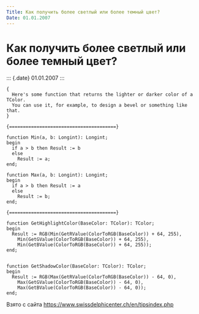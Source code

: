 ```yaml
---
Title: Как получить более светлый или более темный цвет?
Date: 01.01.2007
---
```



Как получить более светлый или более темный цвет?
=================================================

::: {.date}
01.01.2007
:::

    { 
      Here's some function that returns the lighter or darker color of a TColor. 
      You can use it, for example, to design a bevel or something like that. 
    } 
     
    {=======================================} 
     
    function Min(a, b: Longint): Longint; 
    begin 
      if a > b then Result := b  
      else  
        Result := a; 
    end; 
     
    function Max(a, b: Longint): Longint; 
    begin 
      if a > b then Result := a  
      else  
        Result := b; 
    end; 
     
    {=======================================} 
     
    function GetHighlightColor(BaseColor: TColor): TColor; 
    begin 
      Result := RGB(Min(GetRValue(ColorToRGB(BaseColor)) + 64, 255), 
        Min(GetGValue(ColorToRGB(BaseColor)) + 64, 255), 
        Min(GetBValue(ColorToRGB(BaseColor)) + 64, 255)); 
    end; 
     
     
    function GetShadowColor(BaseColor: TColor): TColor; 
    begin 
      Result := RGB(Max(GetRValue(ColorToRGB(BaseColor)) - 64, 0), 
        Max(GetGValue(ColorToRGB(BaseColor)) - 64, 0), 
        Max(GetBValue(ColorToRGB(BaseColor)) - 64, 0)); 
    end; 

Взято с сайта <https://www.swissdelphicenter.ch/en/tipsindex.php>

